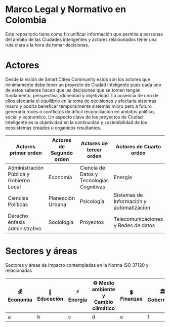 # Marco Legal y Normativo en Colombia

Este repositorio tiene como fin unificar información que permita a personas del ambito de las Ciudades inteligentes y actores relacionados tener una ruta clara a la hora de tomar decisiones.

# Actores
Desde la visión de Smart Cities Community estos son los actores que minimamente debe tener un proyecto de Ciudad Inteligente pues cada uno de estos saberes hacen que las decisiones que se tomen tengan fundamento, perspectiva, idoneidad y objetividad. La ausencia de uno de ellos afectaria el equilibrio en la toma de decisiones y afectaria sistemas macro y podria beneficar temporalmente sistemás micro pero a futuro generaríá roces o conflictos de dificil reconciliación en ambitos político, social y economico. Un aspecto clave de los proyectos de Ciudad Inteligente es la objetividad en la continuidad y sostenibilidad de los ecosistemas creados u organicos resultantes.

|Actores primer orden|Actores de Segundo orden|Actores de tercer orden|Actores de Cuarto orden|
| ----- | ----- | ----- | ----- |
|Administración Pública y Gobierno Local|Economía|Ciencia de Datos y Tecnologías Cognitivas |Energía|
|Ciencias Políticas|Planeación Urbana|Psicología|Sistemas de Información y automatización|
|Derecho énfasis administrativo|Sociología|Proyectos|Telecomunicaciones y Redes de datos|

# Sectores y áreas
Sectores y áreas de Impacto contempladas en la Norma ISO 37120  y relacionadas

|:moneybag: Economía|:open_book: Educación|:zap: Energía|:recycle: Medio ambiente y Cambio climático|:heavy_dollar_sign: Finanzas|:classical_building: Gobernanza|:medical_symbol: Salud|:house_with_garden: Vivienda|:family: Población y Condiciones sociales|:soccer:	Diversión|:shield: Seguridad|:wastebasket: Residuos sólidos|:juggling_person: Deporte y Cultura|:satellite: Telecomunicación|:tram: Transporte|:farmer: Agricultura urbana y Seguridad alimentaria|:building_construction: Planeamiento urbanístico|:non-potable_water: Aguas residuales|:potable_water:Agua|
|------------ | -------------|------------ |------------ | -------------|------------ |------------ | -------------|------------ |------------ | -------------|------------ |------------ | -------------|------------ |------------ | ------------ |------------ | -------------|
|a|b|c|d|e|f|g|h|i|j|k|l|m|n|o|p|q|r|s|

